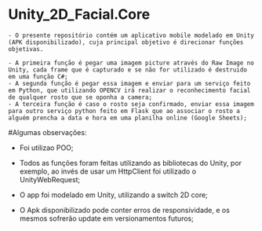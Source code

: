 # Unity_2D_Facial.Core

    - O presente repositório contém um aplicativo mobile modelado em Unity (APK disponibilizado), cuja principal objetivo é direcionar funções objetivas. 
    
    - A primeira função é pegar uma imagem picture através do Raw Image no Unity, cada frame que é capturado e se não for utilizado é destruido em uma função C#;
    - A segunda função é pegar essa imagem e enviar para um serviço feito em Python, que utilizando OPENCV irá realizar o reconhecimento facial de qualquer rosto que se oponha a camera;
    - A terceira função é caso o rosto seja confirmado, enviar essa imagem para outro serviço python feito em Flask que ao associar o rosto a alguém prencha a data e hora em uma planilha online (Google Sheets);

#Algumas observações:
  
  - Foi utilizao POO;
  - Todos as funções foram feitas utilizando as bibliotecas do Unity, por exemplo, ao invés de usar um HttpClient foi utilizado o UnityWebRequest;
  - O app foi modelado em Unity, utilizando a switch 2D core;

  - O Apk disponibilizado pode conter erros de responsividade, e os mesmos sofrerão update em versionamentos futuros;
